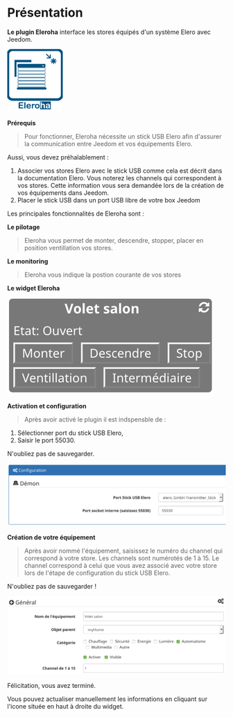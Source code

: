 Présentation
============

**Le plugin Eleroha** interface les stores équipés d'un système Elero avec Jeedom.

![eleroha-logo](../images/eleroha_icon.png)

**Prérequis**

>Pour fonctionner, Eleroha nécessite un stick USB Elero afin d'assurer la communication entre Jeedom et vos équipements Elero.

Aussi, vous devez préhalablement :
1. Associer vos stores Elero avec le stick USB comme cela est décrit dans la documentation Elero.
Vous noterez les channels qui correspondent à vos stores. Cette information vous sera demandée lors de la création de vos équipements dans Jeedom.
2. Placer le stick USB dans un port USB libre de votre box Jeedom

Les principales fonctionnalités de Eleroha sont :

**Le pilotage**

>Eleroha vous permet de monter, descendre, stopper, placer en position ventillation vos stores.

**Le monitoring**

>Eleroha vous indique la postion courante de vos stores

**Le widget Eleroha**

![eleroha-widget](../images/eleroha_widget.png)

**Activation et configuration**

>Après avoir activé le plugin il est indspensble de :
1. Sélectionner port du stick USB Elero,
2. Saisir le port 55030.

N'oubliez pas de sauvegarder.

![eleroha-config](../images/eleroha_config.png)

**Création de votre équipement**

>Après avoir nommé l'équipement, saisissez le numéro du channel qui correspond à votre store.
Les channels sont numérotés de 1 à 15.
Le channel correspond à celui que vous avez associé avec votre store lors de l'étape de configuration du stick USB Elero.

N'oubliez pas de sauvegarder !

![eleroha-equipement](../images/eleroha_equipement.png)

Félicitation, vous avez terminé.

Vous pouvez actualiser manuellement les informations en cliquant sur l'icone située en haut à droite du widget.
